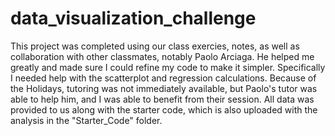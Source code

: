 # data_visualization_challenge

This project was completed using our class exercies, notes, as well as collaboration with other classmates, notably Paolo Arciaga. He helped me greatly and made sure I could refine my code to make it simpler. Specifically I needed help with the scatterplot and regression calculations. Because of the Holidays, tutoring was not immediately available, but Paolo's tutor was able to help him, and I was able to benefit from their session.
All data was provided to us along with the starter code, which is also uploaded with the analysis in the "Starter_Code" folder.